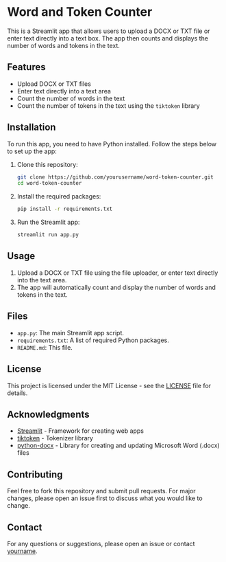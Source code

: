 # Word and Token Counter

This is a Streamlit app that allows users to upload a DOCX or TXT file or enter text directly into a text box. The app then counts and displays the number of words and tokens in the text.

## Features

- Upload DOCX or TXT files
- Enter text directly into a text area
- Count the number of words in the text
- Count the number of tokens in the text using the `tiktoken` library

## Installation

To run this app, you need to have Python installed. Follow the steps below to set up the app:

1. Clone this repository:
    ```sh
    git clone https://github.com/yourusername/word-token-counter.git
    cd word-token-counter
    ```

2. Install the required packages:
    ```sh
    pip install -r requirements.txt
    ```

3. Run the Streamlit app:
    ```sh
    streamlit run app.py
    ```

## Usage

1. Upload a DOCX or TXT file using the file uploader, or enter text directly into the text area.
2. The app will automatically count and display the number of words and tokens in the text.

## Files

- `app.py`: The main Streamlit app script.
- `requirements.txt`: A list of required Python packages.
- `README.md`: This file.

## License

This project is licensed under the MIT License - see the [LICENSE](LICENSE) file for details.

## Acknowledgments

- [Streamlit](https://streamlit.io/) - Framework for creating web apps
- [tiktoken](https://github.com/openai/tiktoken) - Tokenizer library
- [python-docx](https://python-docx.readthedocs.io/en/latest/) - Library for creating and updating Microsoft Word (.docx) files

## Contributing

Feel free to fork this repository and submit pull requests. For major changes, please open an issue first to discuss what you would like to change.

## Contact

For any questions or suggestions, please open an issue or contact [yourname](mailto:yourname@example.com).

